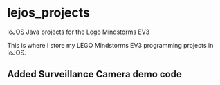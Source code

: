 # lejos_projects
leJOS Java projects for the Lego Mindstorms EV3

This is where I store my LEGO Mindstorms EV3 programming projects in leJOS.

## Added Surveillance Camera demo code
